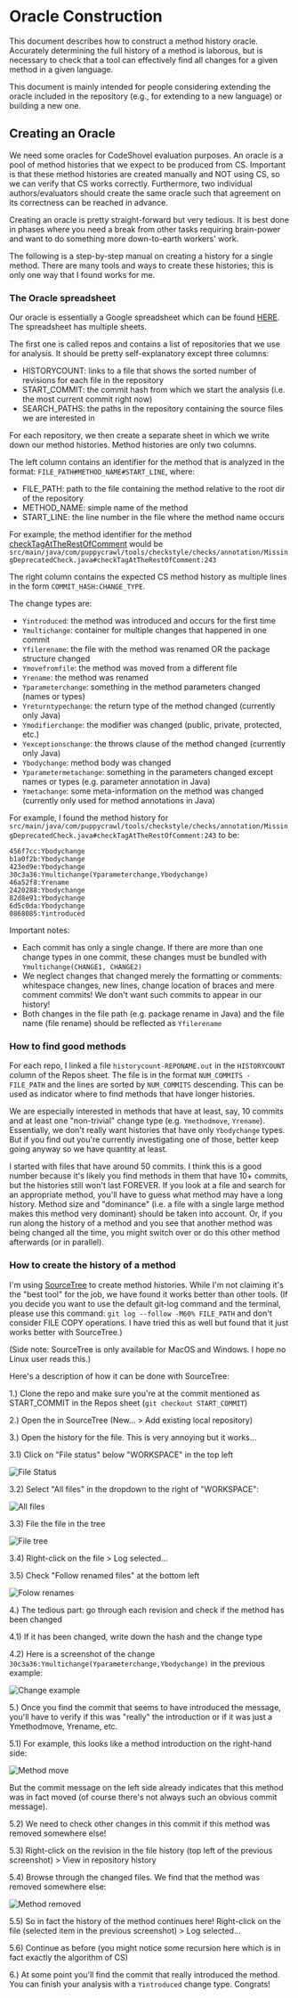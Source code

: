 # Oracle Construction

This document describes how to construct a method history oracle. Accurately determining the full history of a method is laborous, but is necessary to check that a tool can effectively find all changes for a given method in a given language.

This document is mainly intended for people considering extending the oracle included in the repository (e.g., for extending to a new language) or building a new one. 

## Creating an Oracle

We need some oracles for CodeShovel evaluation purposes.
An oracle is a pool of method histories that we expect to be produced from CS.
Important is that these method histories are created manually and NOT using CS, so we can verify that CS works correctly.
Furthermore, two individual authors/evaluators should create the same oracle such that agreement on its correctness can be reached in advance.

Creating an oracle is pretty straight-forward but very tedious.
It is best done in phases where you need a break from other tasks requiring brain-power and want to do something more down-to-earth workers' work.

The following is a step-by-step manual on creating a history for a single method.
There are many tools and ways to create these histories; this is only one way that I found works for me.

### The Oracle spreadsheet

Our oracle is essentially a Google spreadsheet which can be found [HERE](https://docs.google.com/spreadsheets/d/1VCeFiyusHhHXBfCVVa0TdKfdPqKF4tfbLu_QInFuy7o/edit?usp=sharing).
The spreadsheet has multiple sheets. 

The first one is called repos and contains a list of repositories that we use for analysis. 
It should be pretty self-explanatory except three columns:
* HISTORYCOUNT: links to a file that shows the sorted number of revisions for each file in the repository
* START_COMMIT: the commit hash from which we start the analysis (i.e. the most current commit right now)
* SEARCH_PATHS: the paths in the repository containing the source files we are interested in

For each repository, we then create a separate sheet in which we write down our method histories.
Method histories are only two columns. 

The left column contains an identifier for the method that is analyzed in the format: `FILE_PATH#METHOD_NAME#START_LINE`, where:
* FILE_PATH: path to the file containing the method relative to the root dir of the repository
* METHOD_NAME: simple name of the method
* START_LINE: the line number in the file where the method name occurs

For example, the method identifier for the method [checkTagAtTheRestOfComment](https://github.com/checkstyle/checkstyle/blob/109e979909bd7235ab51a111cb6a14ff5ba2549d/src/main/java/com/puppycrawl/tools/checkstyle/checks/annotation/MissingDeprecatedCheck.java)
would be `src/main/java/com/puppycrawl/tools/checkstyle/checks/annotation/MissingDeprecatedCheck.java#checkTagAtTheRestOfComment:243`

The right column contains the expected CS method history as multiple lines in the form `COMMIT_HASH:CHANGE_TYPE`.

The change types are:
* `Yintroduced`: the method was introduced and occurs for the first time
* `Ymultichange`: container for multiple changes that happened in one commit
* `Yfilerename`: the file with the method was renamed OR the package structure changed
* `Ymovefromfile`: the method was moved from a different file
* `Yrename`: the method was renamed
* `Yparameterchange`: something in the method parameters changed (names or types)
* `Yreturntypechange`: the return type of the method changed (currently only Java)
* `Ymodifierchange`: the modifier was changed (public, private, protected, etc.)
* `Yexceptionschange`: the throws clause of the method changed (currently only Java)
* `Ybodychange`: method body was changed
* `Yparametermetachange`: something in the parameters changed except names or types (e.g. parameter annotation in Java)
* `Ymetachange`: some meta-information on the method was changed (currently only used for method annotations in Java)

For example, I found the method history for `src/main/java/com/puppycrawl/tools/checkstyle/checks/annotation/MissingDeprecatedCheck.java#checkTagAtTheRestOfComment:243` to be:
```
456f7cc:Ybodychange
b1a0f2b:Ybodychange
423ed9e:Ybodychange
30c3a36:Ymultichange(Yparameterchange,Ybodychange)
46a52f8:Yrename
2420288:Ybodychange
82d8e91:Ybodychange
6d5c0da:Ybodychange
0868085:Yintroduced
```

Important notes:
* Each commit has only a single change. If there are more than one change types in one commit, these changes must be bundled with `Ymultichange(CHANGE1, CHANGE2)`
* We neglect changes that changed merely the formatting or comments: whitespace changes, new lines, change location of braces and mere comment commits! We don't want such commits to appear in our history!
* Both changes in the file path (e.g. package rename in Java) and the file name (file rename) should be reflected as `Yfilerename` 


### How to find good methods

For each repo, I linked a file `historycount-REPONAME.out` in the `HISTORYCOUNT` column of the Repos sheet. The file is in the format `NUM_COMMITS - FILE_PATH` and the lines are sorted by `NUM_COMMITS` descending. This can be used as indicator where to find methods that have longer histories.

We are especially interested in methods that have at least, say, 10 commits and at least one "non-trivial" change type (e.g. `Ymethodmove`, `Yrename`). Essentially, we don't really want histories that have only `Ybodychange` types. But if you find out you're currently investigating one of those, better keep going anyway so we have quantity at least.

I started with files that have around 50 commits. I think this is a good number because it's likely you find methods in them that have 10+ commits, but the histories still won't last FOREVER. If you look at a file and search for an appropriate method, you'll have to guess what method may have a long history. Method size and "dominance" (i.e. a file with a single large method makes this method very dominant) should be taken into account. Or, if you run along the history of a method and you see that another method was being changed all the time, you might switch over or do this other method afterwards (or in parallel).

### How to create the history of a method

I'm using [SourceTree](https://www.sourcetreeapp.com/) to create method histories. While I'm not claiming it's the "best tool" for the job, we have found it works better than other tools. (If you decide you want to use the default git-log command and the terminal, please use this command: `git log --follow -M60% FILE_PATH` and don't consider FILE COPY operations. I have tried this as well but found that it just works better with SourceTree.)

(Side note: SourceTree is only available for MacOS and Windows. I hope no Linux user reads this.)

Here's a description of how it can be done with SourceTree:

1.) Clone the repo and make sure you're at the commit mentioned as START_COMMIT in the Repos sheet (`git checkout START_COMMIT`)

2.) Open the in SourceTree (New... > Add existing local repository)

3.) Open the history for the file. This is very annoying but it works...

3.1) Click on "File status" below "WORKSPACE" in the top left

![File Status](filestatus.png)

3.2) Select "All files" in the dropdown to the right of "WORKSPACE":

![All files](allfiles.png)

3.3) File the file in the tree

![File tree](tree.png)

3.4) Right-click on the file > Log selected...

3.5) Check "Follow renamed files" at the bottom left

![Folow renames](follow.png)

4.) The tedious part: go through each revision and check if the method has been changed

4.1) If it has been changed, write down the hash and the change type

4.2) Here is a screenshot of the change `30c3a36:Ymultichange(Yparameterchange,Ybodychange)` in the previous example:

![Change example](changeexample.png)

5.) Once you find the commit that seems to have introduced the message, you'll have to verify if this was "really" the introduction or if it was just a Ymethodmove, Yrename, etc.

5.1) For example, this looks like a method introduction on the right-hand side:

![Method move](methodmove.png)

But the commit message on the left side already indicates that this method was in fact moved (of course there's not always such an obvious commit message).

5.2) We need to check other changes in this commit if this method was removed somewhere else!

5.3) Right-click on the revision in the file history (top left of the previous screenshot) > View in repository history

5.4) Browse through the changed files. We find that the method was removed somewhere else:

![Method removed](methodmove2.png)

5.5) So in fact the history of the method continues here! Right-click on the file (selected item in the previous screenshot) > Log selected...

5.6) Continue as before (you might notice some recursion here which is in fact exactly the algorithm of CS)

6.) At some point you'll find the commit that really introduced the method. You can finish your analysis with a `Yintroduced` change type. Congrats!



